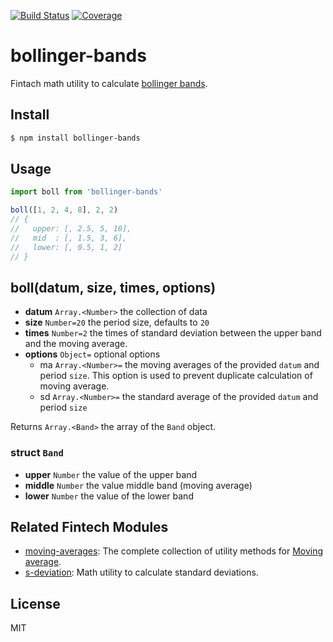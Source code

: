 [![Build Status](https://travis-ci.org/kaelzhang/bollinger-bands.svg?branch=master)](https://travis-ci.org/kaelzhang/bollinger-bands)
[![Coverage](https://codecov.io/gh/kaelzhang/bollinger-bands/branch/master/graph/badge.svg)](https://codecov.io/gh/kaelzhang/bollinger-bands)
<!-- optional appveyor tst
[![Windows Build Status](https://ci.appveyor.com/api/projects/status/github/kaelzhang/bollinger-bands?branch=master&svg=true)](https://ci.appveyor.com/project/kaelzhang/bollinger-bands)
-->
<!-- optional npm version
[![NPM version](https://badge.fury.io/js/bollinger-bands.svg)](http://badge.fury.io/js/bollinger-bands)
-->
<!-- optional npm downloads
[![npm module downloads per month](http://img.shields.io/npm/dm/bollinger-bands.svg)](https://www.npmjs.org/package/bollinger-bands)
-->
<!-- optional dependency status
[![Dependency Status](https://david-dm.org/kaelzhang/bollinger-bands.svg)](https://david-dm.org/kaelzhang/bollinger-bands)
-->

# bollinger-bands

Fintach math utility to calculate [bollinger bands](https://en.wikipedia.org/wiki/Bollinger_Bands).

## Install

```sh
$ npm install bollinger-bands
```

## Usage

```js
import boll from 'bollinger-bands'

boll([1, 2, 4, 8], 2, 2)
// {
//   upper: [, 2.5, 5, 10],
//   mid  : [, 1.5, 3, 6],
//   lower: [, 0.5, 1, 2]
// }
```

## boll(datum, size, times, options)

- **datum** `Array.<Number>` the collection of data
- **size** `Number=20` the period size, defaults to `20`
- **times** `Number=2` the times of standard deviation between the upper band and the moving average.
- **options** `Object=` optional options
  - ma `Array.<Number>=` the moving averages of the provided `datum` and period `size`. This option is used to prevent duplicate calculation of moving average.
  - sd `Array.<Number>=` the standard average of the provided `datum` and period `size`

Returns `Array.<Band>` the array of the `Band` object.

### struct `Band`

- **upper** `Number` the value of the upper band
- **middle** `Number` the value middle band (moving average)
- **lower** `Number` the value of the lower band

## Related Fintech Modules

- [moving-averages](https://www.npmjs.com/package/moving-averages): The complete collection of utility methods for [Moving average](https://en.wikipedia.org/wiki/Moving_average).
- [s-deviation](https://www.npmjs.com/package/s-deviation): Math utility to calculate standard deviations.

## License

MIT
